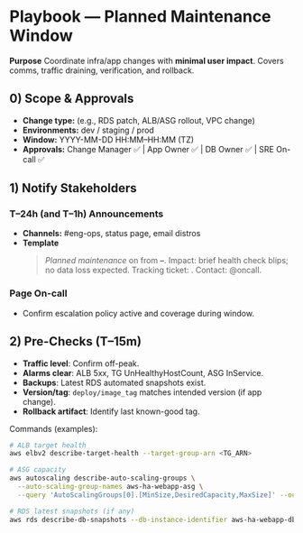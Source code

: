 # Playbook — Planned Maintenance Window

**Purpose**
Coordinate infra/app changes with **minimal user impact**. Covers comms, traffic draining, verification, and rollback.

## 0) Scope & Approvals

- **Change type:** (e.g., RDS patch, ALB/ASG rollout, VPC change)
- **Environments:** dev / staging / prod
- **Window:** YYYY-MM-DD HH:MM–HH:MM (TZ)
- **Approvals:** Change Manager ✅ | App Owner ✅ | DB Owner ✅ | SRE On-call ✅

## 1) Notify Stakeholders

### T–24h (and T–1h) Announcements

- **Channels:** #eng-ops, status page, email distros
- **Template**
  > *Planned maintenance* on **<env>** from **<start>–<end>**.
  > Impact: brief health check blips; no data loss expected.
  > Tracking ticket: <link>. Contact: @oncall.
  >

### Page On-call

- Confirm escalation policy active and coverage during window.

## 2) Pre-Checks (T–15m)

- **Traffic level**: Confirm off-peak.
- **Alarms clear**: ALB 5xx, TG UnHealthyHostCount, ASG InService.
- **Backups**: Latest RDS automated snapshots exist.
- **Version/tag**: `deploy/image_tag` matches intended version (if app change).
- **Rollback artifact**: Identify last known-good tag.

Commands (examples):

```bash
# ALB target health
aws elbv2 describe-target-health --target-group-arn <TG_ARN>

# ASG capacity
aws autoscaling describe-auto-scaling-groups \
  --auto-scaling-group-names aws-ha-webapp-asg \
  --query 'AutoScalingGroups[0].[MinSize,DesiredCapacity,MaxSize]' --output table

# RDS latest snapshots (if any)
aws rds describe-db-snapshots --db-instance-identifier aws-ha-webapp-db --snapshot-type automated
```
